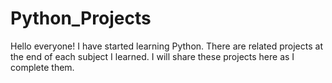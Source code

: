 # Python_Projects
Hello everyone! I have started learning Python. There are related projects at the end of each subject I learned. I will share these projects here as I complete them.
